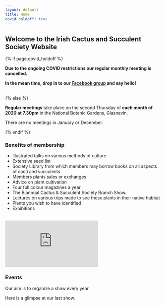 ```yaml
---
layout: default
title: Home
covid_holdoff: true
---
```

<section class="clearfix index">
    <div id="index_banner">
    </div>
    <h2 class="index_header">
        Welcome to the Irish Cactus and Succulent Society Website
    </h2>
</section>

<!-- Calendar -->
<section class="timetable clearfix">
    <div class="container">
        {% if page.covid_holdoff %}
        <strong><p class="center">
            Due to the ongoing COVID restrictions our regular monthly meeting is cancelled.
        </p>
        <p class="center">
            In the mean time, drop in to our <a href="{{ site.facebook_group_url }}" target="_blank">Facebook group</a> and say hello!
        </p></strong>
        <br />
        {% else %}
        <p class="center">
            <strong>Regular meetings</strong> take place on the second Thursday of <strong>each month of 2020 at 7.30pm</strong>  in the National Botanic Gardens, Glasnevin.
        </p>
        <p class="center">
            There are no meetings in January or December.
        </p>
        {% endif %}
    </div>
</section>

<!-- become a member -->
<section id="" class="potting clearfix">
    <div class="potting_small onleft">
        <div class="text" style="display:none">
            <h3>
                Become a member!*:)
            </h3>
        </div>
    </div>
    <div class="potting_small onright">
        <div class="text">
            <h3>
                <strong>
                    Benefits of membership
                </strong>
            </h3>
            <ul>
                <li>Illustrated talks on various methods of culture</li>
                <li>Extensive seed list  </li>
                <li>Society Library from which members may borrow books on all aspects of cacti and succulents </li>
                <li>Members plants sales or exchanges</li>
                <li>Advice on plant cultivation</li>
                <li>Four full colour magazines a year</li>
                <li>The Biannual Cactus & Succulent Society Branch Show.</li>
                <li>Lectures on various trips made to see these plants in their native habitat  </li>
                <li>Plants you wish to have identified  </li>
                <li>Exhibitions  </li>
            </ul>
        </div>
    </div>
</section>
<!-- Container element for parallax-->
<div class="potting_para"></div>
<section class="medias clearfix">
    <div class="container">
        <br>
        <!-- video cactus show -->
        <div class="video">
            <iframe src="https://www.youtube.com/embed/nULIo2jaWdo" title="YouTube video player" frameborder="0" allow="accelerometer; autoplay; clipboard-write; encrypted-media; gyroscope; picture-in-picture" allowfullscreen></iframe>
        </div>
        <div class="video-related">
            <h3>
                <strong>
                    Events
                </strong>
            </h3>
            <p> Our aim is to organize a show every year.</p>
            <p> Here is a glimpse at our last show.</p>
        </div>
    </div>
</section>
